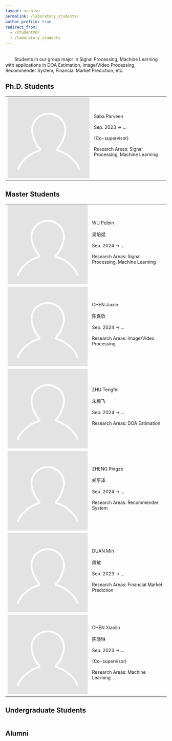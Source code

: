 ```yaml
---
layout: archive
permalink: /laboratory_students/
author_profile: true
redirect_from: 
  - /studentmd/
  - /laboratory_students
---
```


<br />
　　Students in our group major in Signal Processing, Machine Learning with applications in DOA Estimation, Image/Video Processing, Recommender System, Financial Market Prediction, etc.

<!-- Ph.D. Students
--------
* Saba Parveen (Co-supervisor): Sep. 2023 -> ...

  
Master Students
--------
* WU Peibin (吴培斌): Sep. 2024 -> ...
* CHEN Jiaxin (陈嘉欣): Sep. 2024 -> ...
* ZHU Tengfei (朱腾飞): Sep. 2024 -> ...
* ZHENG Pingze (郑平泽): Sep. 2024 -> ...
* DUAN Min (段敏): Sep. 2023 -> ...
* CHEN Xiaolin (陈晓琳) (Co-supervisor): Sep. 2023 -> ... -->

Ph.D. Students
--------
<table>
<tr>
  <td>
    <img class="table_entry" src="/files/students_icon/default.png">
  </td>
  <td>
    <div class='student_name'>Saba Parveen</div><br>
    <div class='student_period'>Sep. 2023 -> ...</div><br>
    <div class='student_note'>(Co-supervisor)</div><br>
    <div class='student_research'>Research Areas: Signal Processing, Machine Learning</div><br>
  </td>
</tr>
</table>

Master Students
--------
<table>
<tr>
  <td>
    <img class="table_entry" src="/files/students_icon/default.png">
  </td>
  <td>
    <div class='student_name'>WU Peibin</div><br>
    <div class='student_chinese_name'>吴培斌</div><br>
    <div class='student_period'>Sep. 2024 -> ...</div><br>
    <div class='student_research'>Research Areas: Signal Processing, Machine Learning</div><br>
  </td>
</tr>
<tr>
  <td>
    <img class="table_entry" src="/files/students_icon/default.png">
  </td>
  <td>
    <div class='student_name'>CHEN Jiaxin</div><br>
    <div class='student_chinese_name'>陈嘉欣</div><br>
    <div class='student_period'>Sep. 2024 -> ...</div><br>
    <div class='student_research'>Research Areas: Image/Video Processing</div><br>
  </td>
</tr>
<tr>
  <td>
    <img class="table_entry" src="/files/students_icon/default.png">
  </td>
  <td>
    <div class='student_name'>ZHU Tengfei</div><br>
    <div class='student_chinese_name'>朱腾飞</div><br>
    <div class='student_period'>Sep. 2024 -> ...</div><br>
    <div class='student_research'>Research Areas: DOA Estimation</div><br>
  </td>
</tr>
<tr>
  <td>
    <img class="table_entry" src="/files/students_icon/default.png">
  </td>
  <td>
    <div class='student_name'>ZHENG Pingze</div><br>
    <div class='student_chinese_name'>郑平泽</div><br>
    <div class='student_period'>Sep. 2024 -> ...</div><br>
    <div class='student_research'>Research Areas: Recommender System</div><br>
  </td>
</tr>
<tr>
  <td>
    <img class="table_entry" src="/files/students_icon/default.png">
  </td>
  <td>
    <div class='student_name'>DUAN Min</div><br>
    <div class='student_chinese_name'>段敏</div><br>
    <div class='student_period'>Sep. 2023 -> ...</div><br>
    <div class='student_research'>Research Areas: Financial Market Prediction</div><br>
  </td>
</tr>
<tr>
  <td>
    <img class="table_entry" src="/files/students_icon/default.png">
  </td>
  <td>
    <div class='student_name'>CHEN Xiaolin</div><br>
    <div class='student_chinese_name'>陈晓琳</div><br>
    <div class='student_period'>Sep. 2023 -> ...</div><br>
    <div class='student_note'>(Co-supervisor)</div><br>
    <div class='student_research'>Research Areas: Machine Learning</div><br>
  </td>
</tr>
</table>

Undergraduate Students
--------
<table>
<!-- Add undergraduate students here when available -->
</table>

Alumni
--------
<table>
<!-- Add alumni information here when available -->
</table> 

